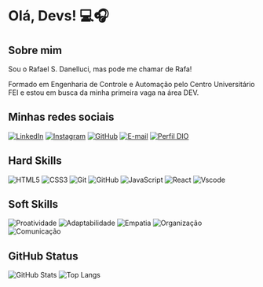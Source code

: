# Olá, Devs! 💻🎧

## Sobre mim
Sou o Rafael S. Danelluci, mas pode me chamar de Rafa!

Formado em Engenharia de Controle e Automação pelo Centro Universitário FEI e estou em busca da minha primeira vaga na área DEV.


## Minhas redes sociais
[![LinkedIn](https://img.shields.io/badge/LinkedIn-0077B5?style=for-the-badge&logo=linkedin&logoColor=white)](https://www.linkedin.com/in/RafaelDanelluci/)
[![Instagram](https://img.shields.io/badge/-Instagram-%23E4405F?style=for-the-badge&logo=instagram&logoColor=white)](https://www.instagram.com/RafaelDanelluci/)
[![GitHub](https://img.shields.io/badge/GitHub-100000?style=for-the-badge&logo=github&logoColor=white)](https://github.com/RafaelDanelluci)
[![E-mail](https://img.shields.io/badge/-Email-000?style=for-the-badge&logo=microsoft-outlook&logoColor=007BFF)](mailto:rafaeldanelluci@yahoo.com.br)
[![Perfil DIO](https://img.shields.io/badge/-Meu%20Perfil%20na%20DIO-000?style=for-the-badge)](https://web.dio.me/users/rafael_danelluci5)


## Hard Skills
![HTML5](https://img.shields.io/badge/HTML5-E34F26?style=for-the-badge&logo=html5&logoColor=white)
![CSS3](https://img.shields.io/badge/CSS3-1572B6?style=for-the-badge&logo=css3&logoColor=white)
![Git](https://img.shields.io/badge/GIT-E44C30?style=for-the-badge&logo=git&logoColor=white)
![GitHub](https://img.shields.io/badge/GitHub-100000?style=for-the-badge&logo=GitHub&logoColor=#181717)
![JavaScript](https://img.shields.io/badge/JavaScript-F7DF1E?style=for-the-badge&logo=javascript&logoColor=black)
![React](https://img.shields.io/badge/React-20232A?style=for-the-badge&logo=react&logoColor=61DAFB)
![Vscode](https://img.shields.io/badge/Vscode-007ACC?style=for-the-badge&logo=visual-studio-code&logoColor=white)


## Soft Skills
![Proatividade](https://img.shields.io/badge/Proatividade-423?style=for-the-badge)
![Adaptabilidade](https://img.shields.io/badge/Adaptabilidade-428?style=for-the-badge)
![Empatia](https://img.shields.io/badge/Empatia-143?style=for-the-badge)
![Organização](https://img.shields.io/badge/Organização-103?style=for-the-badge)
![Comunicação](https://img.shields.io/badge/Comunicação-910?style=for-the-badge)


## GitHub Status
![GitHub Stats](https://github-readme-stats.vercel.app/api?username=RafaelDanelluci&theme=transparent&bg_color=000&border_color=30A3DC&show_icons=true&icon_color=30A3DC&title_color=E94D5F&text_color=FFF)
![Top Langs](https://github-readme-stats-git-masterrstaa-rickstaa.vercel.app/api/top-langs/?username=RafaelDanelluci&layout=compact&bg_color=000&border_color=30A3DC&title_color=E94D5F&text_color=FFF)
